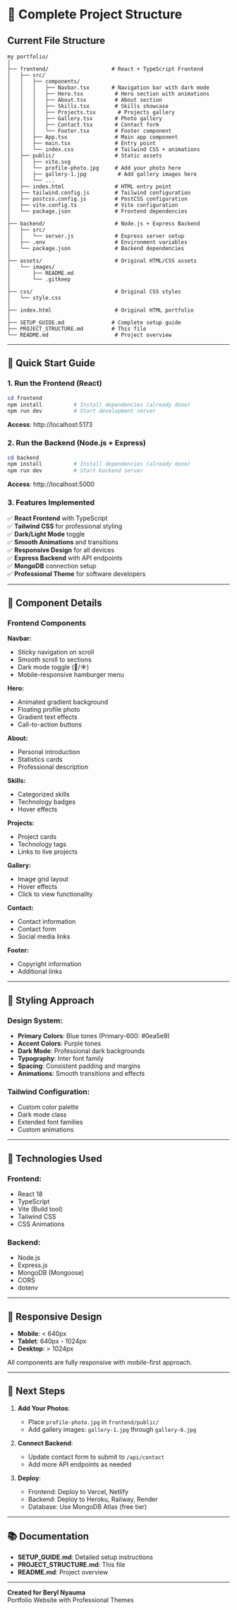 # 📁 Complete Project Structure

## Current File Structure

```
my portfolio/
│
├── frontend/                    # React + TypeScript Frontend
│   ├── src/
│   │   ├── components/
│   │   │   ├── Navbar.tsx       # Navigation bar with dark mode
│   │   │   ├── Hero.tsx          # Hero section with animations
│   │   │   ├── About.tsx         # About section
│   │   │   ├── Skills.tsx        # Skills showcase
│   │   │   ├── Projects.tsx       # Projects gallery
│   │   │   ├── Gallery.tsx       # Photo gallery
│   │   │   ├── Contact.tsx       # Contact form
│   │   │   └── Footer.tsx        # Footer component
│   │   ├── App.tsx               # Main app component
│   │   ├── main.tsx              # Entry point
│   │   └── index.css             # Tailwind CSS + animations
│   ├── public/                   # Static assets
│   │   ├── vite.svg
│   │   └── profile-photo.jpg     # Add your photo here
│   │   ├── gallery-1.jpg          # Add gallery images here
│   │   └── ...
│   ├── index.html                # HTML entry point
│   ├── tailwind.config.js        # Tailwind configuration
│   ├── postcss.config.js         # PostCSS configuration
│   ├── vite.config.ts            # Vite configuration
│   └── package.json              # Frontend dependencies
│
├── backend/                      # Node.js + Express Backend
│   ├── src/
│   │   └── server.js             # Express server setup
│   ├── .env                      # Environment variables
│   └── package.json              # Backend dependencies
│
├── assets/                       # Original HTML/CSS assets
│   └── images/
│       ├── README.md
│       └── .gitkeep
│
├── css/                          # Original CSS styles
│   └── style.css
│
├── index.html                    # Original HTML portfolio
│
├── SETUP_GUIDE.md               # Complete setup guide
├── PROJECT_STRUCTURE.md         # This file
└── README.md                     # Project overview

```

---

## 🚀 Quick Start Guide

### 1. Run the Frontend (React)

```powershell
cd frontend
npm install          # Install dependencies (already done)
npm run dev          # Start development server
```

**Access**: http://localhost:5173

### 2. Run the Backend (Node.js + Express)

```powershell
cd backend
npm install          # Install dependencies (already done)
npm run dev          # Start backend server
```

**Access**: http://localhost:5000

### 3. Features Implemented

✅ **React Frontend** with TypeScript  
✅ **Tailwind CSS** for professional styling  
✅ **Dark/Light Mode** toggle  
✅ **Smooth Animations** and transitions  
✅ **Responsive Design** for all devices  
✅ **Express Backend** with API endpoints  
✅ **MongoDB** connection setup  
✅ **Professional Theme** for software developers  

---

## 📝 Component Details

### Frontend Components

**Navbar:**
- Sticky navigation on scroll
- Smooth scroll to sections
- Dark mode toggle (🌙/☀️)
- Mobile-responsive hamburger menu

**Hero:**
- Animated gradient background
- Floating profile photo
- Gradient text effects
- Call-to-action buttons

**About:**
- Personal introduction
- Statistics cards
- Professional description

**Skills:**
- Categorized skills
- Technology badges
- Hover effects

**Projects:**
- Project cards
- Technology tags
- Links to live projects

**Gallery:**
- Image grid layout
- Hover effects
- Click to view functionality

**Contact:**
- Contact information
- Contact form
- Social media links

**Footer:**
- Copyright information
- Additional links

---

## 🎨 Styling Approach

### Design System:
- **Primary Colors**: Blue tones (Primary-600: #0ea5e9)
- **Accent Colors**: Purple tones
- **Dark Mode**: Professional dark backgrounds
- **Typography**: Inter font family
- **Spacing**: Consistent padding and margins
- **Animations**: Smooth transitions and effects

### Tailwind Configuration:
- Custom color palette
- Dark mode class
- Extended font families
- Custom animations

---

## 🔧 Technologies Used

### Frontend:
- React 18
- TypeScript
- Vite (Build tool)
- Tailwind CSS
- CSS Animations

### Backend:
- Node.js
- Express.js
- MongoDB (Mongoose)
- CORS
- dotenv

---

## 📱 Responsive Design

- **Mobile**: < 640px
- **Tablet**: 640px - 1024px
- **Desktop**: > 1024px

All components are fully responsive with mobile-first approach.

---

## 🎯 Next Steps

1. **Add Your Photos**:
   - Place `profile-photo.jpg` in `frontend/public/`
   - Add gallery images: `gallery-1.jpg` through `gallery-6.jpg`

2. **Connect Backend**:
   - Update contact form to submit to `/api/contact`
   - Add more API endpoints as needed

3. **Deploy**:
   - Frontend: Deploy to Vercel, Netlify
   - Backend: Deploy to Heroku, Railway, Render
   - Database: Use MongoDB Atlas (free tier)

---

## 📚 Documentation

- **SETUP_GUIDE.md**: Detailed setup instructions
- **PROJECT_STRUCTURE.md**: This file
- **README.md**: Project overview

---

**Created for Beryl Nyauma**  
Portfolio Website with Professional Themes

